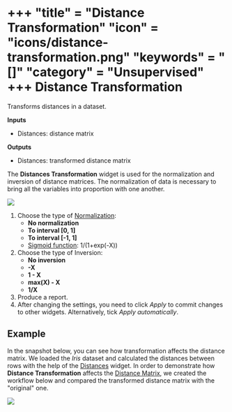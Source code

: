 +++
"title" = "Distance Transformation"
"icon" = "icons/distance-transformation.png"
"keywords" = "[]"
"category" = "Unsupervised"
+++
Distance Transformation
=======================

Transforms distances in a dataset.

**Inputs**

- Distances: distance matrix

**Outputs**

- Distances: transformed distance matrix

The **Distances Transformation** widget is used for the normalization and inversion of distance matrices. The normalization of data is necessary to bring all the variables into proportion with one another.

![](/images/DistanceTransformation-stamped.png)

1. Choose the type of [Normalization](https://en.wikipedia.org/wiki/Normalization_\(statistics\)):
   - **No normalization**
   - **To interval [0, 1]**
   - **To interval [-1, 1]**
   - [Sigmoid function](https://en.wikipedia.org/wiki/Sigmoid_function): 1/(1+exp(-X))
2. Choose the type of Inversion:
   - **No inversion**
   - **-X**
   - **1 - X**
   - **max(X) - X**
   - **1/X**
3. Produce a report.
4. After changing the settings, you need to click *Apply* to commit changes to other widgets. Alternatively, tick *Apply automatically*.

Example
-------

In the snapshot below, you can see how transformation affects the distance matrix. We loaded the *Iris* dataset and calculated the distances between rows with the help of the [Distances](../unsupervised/distances.md) widget. In order to demonstrate how **Distance Transformation** affects the [Distance Matrix](../unsupervised/distancematrix.md), we created the workflow below and compared the transformed distance matrix with the "original" one.

![](/images/DistanceTransformation-Example.png)
